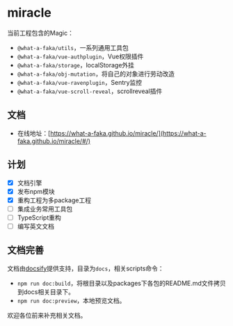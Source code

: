 # miracle
当前工程包含的Magic：
- `@what-a-faka/utils`，一系列通用工具包
- `@what-a-faka/vue-authplugin`，Vue权限插件
- `@what-a-faka/storage`，localStorage外挂
- `@what-a-faka/obj-mutation`，将自己的对象进行劳动改造
- `@what-a-faka/vue-ravenplugin`，Sentry监控
- `@what-a-faka/vue-scroll-reveal`，scrollreveal插件

## 文档
- 在线地址：[https://what-a-faka.github.io/miracle/](https://what-a-faka.github.io/miracle/#/)

## 计划
- [x] 文档引擎
- [x] 发布npm模块
- [x] 重构工程为多package工程
- [ ] 集成业务常用工具包
- [ ] TypeScript重构
- [ ] 编写英文文档

## 文档完善
文档由[docsify](https://github.com/docsifyjs/docsify)提供支持，目录为`docs`，相关scripts命令：
- `npm run doc:build`，将根目录以及packages下各包的README.md文件拷贝到docs相关目录下。
- `npm run doc:preview`，本地预览文档。

欢迎各位前来补充相关文档。



